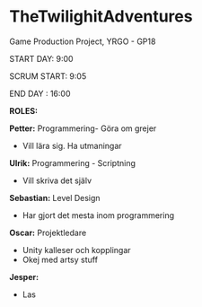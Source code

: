 # TheTwilighitAdventures
Game Production Project, YRGO - GP18


START DAY: 9:00

SCRUM START: 9:05

END DAY : 16:00

**ROLES:**

**Petter:** Programmering- Göra om grejer
  - Vill lära sig. Ha utmaningar

**Ulrik:** Programmering - Scriptning
  - Vill skriva det själv
  
**Sebastian:** Level Design
  - Har gjort det mesta inom programmering 
  
**Oscar:** Projektledare
  - Unity kalleser och kopplingar
  - Okej med artsy stuff
  
**Jesper:** 
  -  Las
